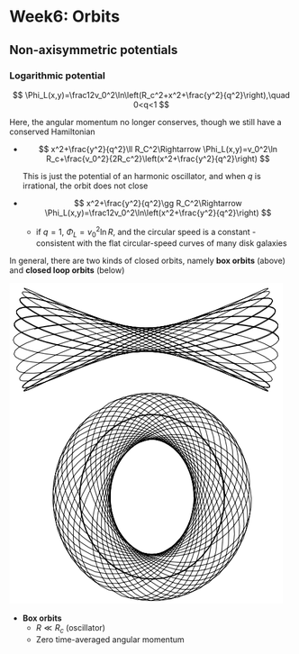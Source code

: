 # Week6: Orbits

## Non-axisymmetric potentials

### Logarithmic potential

$$
\Phi_L(x,y)=\frac12v_0^2\ln\left(R_c^2+x^2+\frac{y^2}{q^2}\right),\quad 0<q<1
$$

Here, the angular momentum no longer conserves, though we still have a conserved Hamiltonian 

- $$
  x^2+\frac{y^2}{q^2}\ll R_C^2\Rightarrow \Phi_L(x,y)=v_0^2\ln R_c+\frac{v_0^2}{2R_c^2}\left(x^2+\frac{y^2}{q^2}\right)
  $$

  This is just the potential of an harmonic oscillator, and when $q$ is irrational, the orbit does not close

- $$
  x^2+\frac{y^2}{q^2}\gg R_C^2\Rightarrow \Phi_L(x,y)=\frac12v_0^2\ln\left(x^2+\frac{y^2}{q^2}\right)
  $$

  - if $q=1$, $\Phi_L=v_0^2\ln R$, and the circular speed is a constant - consistent with the flat circular-speed curves of many disk galaxies

In general, there are two kinds of closed orbits, namely **box orbits** (above) and **closed loop orbits** (below)

![](./closed_loop_box.png)

- **Box orbits**
  - $R\ll R_c$ (oscillator)
  - Zero time-averaged angular momentum